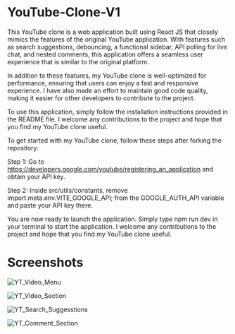 # YouTube-Clone-V1
This YouTube clone is a web application built using React JS that closely mimics the features of the original YouTube application. With features such as search suggestions, debouncing, a functional sidebar, API polling for live chat, and nested comments, this application offers a seamless user experience that is similar to the original platform.

In addition to these features, my YouTube clone is well-optimized for performance, ensuring that users can enjoy a fast and responsive experience. I have also made an effort to maintain good code quality, making it easier for other developers to contribute to the project.

To use this application, simply follow the installation instructions provided in the README file. I welcome any contributions to the project and hope that you find my YouTube clone useful.

To get started with my YouTube clone, follow these steps after forking the repository:

Step 1: Go to https://developers.google.com/youtube/registering_an_application and obtain your API key.

Step 2: Inside src/utils/constants, remove import.meta.env.VITE_GOOGLE_API; from the GOOGLE_AUTH_API variable and paste your API key there.

You are now ready to launch the application. Simply type npm run dev in your terminal to start the application. I welcome any contributions to the project and hope that you find my YouTube clone useful.

# Screenshots

![YT_Video_Menu](https://user-images.githubusercontent.com/93793910/236581448-f1df91bb-80aa-4caa-b9ea-c21b3fd18cc3.png)

![YT_Video_Section](https://user-images.githubusercontent.com/93793910/236581476-ecfb7722-9d30-4804-a071-38bf8dc65ff0.png)

![YT_Search_Suggesstions](https://user-images.githubusercontent.com/93793910/236581489-591c304a-5826-4368-bebb-f2a90d6596ab.png)

![YT_Comment_Section](https://user-images.githubusercontent.com/93793910/236581498-3f4d37f6-c26f-41d4-b587-b01a671d85a2.png)
